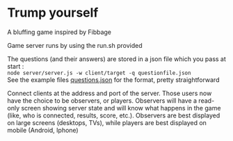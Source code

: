 # Trump yourself

A bluffing game inspired by Fibbage

Game server runs by using the run.sh provided

The questions (and their answers) are stored in a json file which you pass at start :  
``node server/server.js -w client/target -q questionfile.json``  
See the example files [questions.json](./questions.json) for the format, pretty straightforward

Connect clients at the address and port of the server. Those users now have the choice to be observers, or players. Observers will have a read-only screen showing server state and will know what happens in the game (like, who is connected, results, score, etc.). Observers are best displayed on large screens (desktops, TVs), while players are best displayed on mobile (Android, Iphone)
